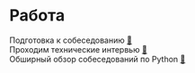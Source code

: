 # Работа

Подготовка к собеседованию [&#128279;](https://github.com/jwasham/coding-interview-university) </br>
Проходим технические интервью [&#128279;](https://apptractor.ru/info/articles/prohodim-tehnicheskie-intervyu-chto-sprashivayut-v-krupnyih-it-kompaniyah.html) </br>
Обширный обзор собеседований по Python [&#128279;]( https://habr.com/ru/post/439576/) </br>

